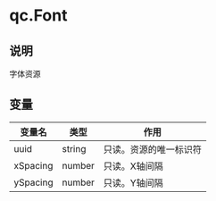 # qc.Font

## 说明
字体资源

## 变量
| 变量名        | 类型 | 作用           |
| ------------- |-------------|-------------|
| uuid | string | 只读。资源的唯一标识符 |
| xSpacing | number | 只读。X轴间隔 |
| ySpacing | number | 只读。Y轴间隔 |
